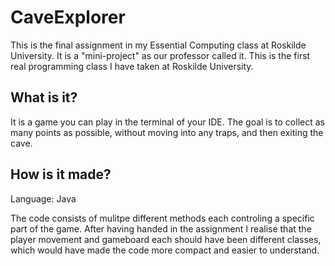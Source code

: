 # CaveExplorer
This is the final assignment in my Essential Computing class at Roskilde University. It is a "mini-project" as our professor called it. This is the first real programming class I have taken at Roskilde University.

## What is it?
It is a game you can play in the terminal of your IDE. The goal is to collect as many points as possible, without moving into any traps, and then exiting the cave.

## How is it made?
Language: Java

The code consists of mulitpe different methods each controling a specific part of the game. After having handed in the assignment I realise that the player movement and gameboard each should have been different classes, which would have made the code more compact and easier to understand.
